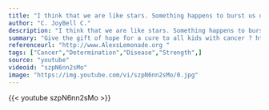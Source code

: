 ```yaml
---
title: "I think that we are like stars. Something happens to burst us open; but when we burst open and think we are dying; we’re actually turning into a supernova. And then when we look at ourselves again, we see that we’re suddenly more beautiful than we ever were before!"
author: "C. JoyBell C."
description: "I think that we are like stars. Something happens to burst us open; but when we burst open and think we are dying; we’re actually turning into a supernova. And then when we look at ourselves again, we see that we’re suddenly more beautiful than we ever were before! - C. JoyBell C. quotes from GetInspired365.com"
summary: "Give the gift of hope for a cure to all kids with cancer ? http://bit.ly/SlayCancer  At Alex's Lemonade Stand Foundation, we're not talking about 'sleighs' and mistletoe like everyone else this time of the year, we're actually on a mission to 'slay' childhood cancer. Our inspiration? Childhood cancer hero Jordan Vincent (aka Cancer Slayer)!  Website: http://www.AlexsLemonade.org "
referenceurl: "http://www.AlexsLemonade.org "
tags: ["Cancer","Determination","Disease","Strength",]
source: "youtube"
videoid: "szpN6nn2sMo"
image: "https://img.youtube.com/vi/szpN6nn2sMo/0.jpg"
---
```


{{< youtube szpN6nn2sMo >}}
